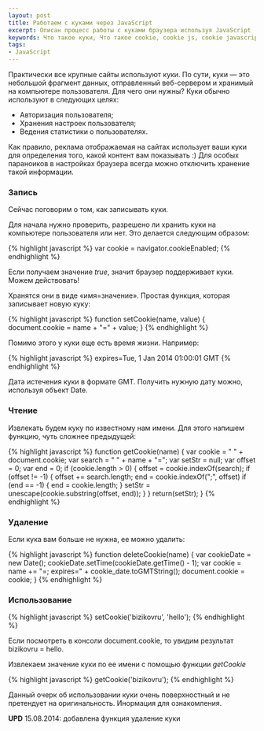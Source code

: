 ```yaml
---
layout: post
title: Работаем с куками через JavaScript
excerpt: Описан процесс работы с куками браузера используя JavaScript
keywords: Что такое куки, Что такое cookie, cookie js, cookie javascript, запись cookie в javascript, чтение cookie в javascript
tags:
- JavaScript
---
```


Практически все крупные сайты используют куки. По сути, куки — это небольшой фрагмент данных, отправленный веб-сервером и хранимый на компьютере пользователя. Для чего они нужны? Куки обычно используют в следующих целях:

<ul>
<li>Авторизация пользователя;</li>
<li>Хранения настроек пользователя;</li>
<li>Ведения статистики о пользователях.</li>
</ul>

Как правило, реклама отображаемая на сайтах использует ваши куки для определения того, какой контент вам показывать :) Для особых параноиков в настройках браузера всегда можно отключить хранение такой информации.

### Запись

Сейчас поговорим о том, как записывать куки.

Для начала нужно проверить, разрешено ли хранить куки на компьютере пользователя или нет. Это делается следующим образом:

{% highlight javascript %}
var cookie = navigator.cookieEnabled;
{% endhighlight %}

Если получаем значение *true*, значит браузер поддерживает куки. Можем действовать!

Хранятся они в виде «имя=значение». Простая функция, которая записывает новую куку:

{% highlight javascript %}
function setCookie(name, value) {
    document.cookie = name + "=" + value;
}
{% endhighlight %}

Помимо этого у куки еще есть время жизни. Например:

{% highlight javascript %}
expires=Tue, 1 Jan 2014 01:00:01 GMT
{% endhighlight %}

Дата истечения куки в формате GMT. Получить нужную дату можно, используя объект Date.

### Чтение

Извлекать будем куку по известному нам имени. Для этого напишем функцию, чуть сложнее предыдущей:

{% highlight javascript %}
function getCookie(name) {
        var cookie = " " + document.cookie;
        var search = " " + name + "=";
        var setStr = null;
        var offset = 0;
        var end = 0;
        if (cookie.length > 0) {
            offset = cookie.indexOf(search);
            if (offset != -1) {
                offset += search.length;
                end = cookie.indexOf(";", offset)
                if (end == -1) {
                    end = cookie.length;
                }
                setStr = unescape(cookie.substring(offset, end));
            }
        }
        return(setStr);
    }
{% endhighlight %}

### Удаление

Если кука вам больше не нужна, ее можно удалить:

{% highlight javascript %}
function deleteCookie(name) {
    var cookieDate = new Date();
    cookieDate.setTime(cookieDate.getTime() - 1);
    var cookie = name += "=; expires=" + cookie_date.toGMTString();
    document.cookie = cookie;
}
{% endhighlight %}

### Использование

{% highlight javascript %}
setCookie('bizikovru', 'hello');
{% endhighlight %}

Если посмотреть в консоли <span class="file">document.cookie</span>, то увидим результат bizikovru = hello.

Извлекаем значение куки по ее имени с помощью функции *getCookie*

{% highlight javascript %}
getCookie('bizikovru');
{% endhighlight %}

Данный очерк об использовании куки очень поверхностный и не претендует на оригинальность. Инормация для ознакомления.

**UPD** 15.08.2014: добавлена функция удаление куки
